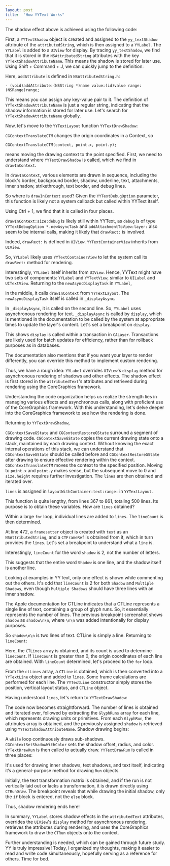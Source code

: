 ```yaml
---
layout: post
title:  "How YYText Works"
---
```


The shadow effect above is achieved using the following code:

First, a `YYTextShadow` object is created and assigned to the `yy_textShadow` attribute of the `attributedString`, which is then assigned to a `YYLabel`. The `YYLabel` is added to a `UIView` for display. By tracing `yy_textShadow`, we find that it is stored in the `NSAttributedString` attributes with the key `YYTextShadowAttributeName`. This means the shadow is stored for later use. Using Shift + Command + J, we can quickly jump to the definition:

Here, `addAttribute` is defined in `NSAttributedString.h`:

```objc
- (void)addAttribute:(NSString *)name value:(id)value range:(NSRange)range;
```

This means you can assign any key-value pair to it. The definition of `YYTextShadowAttributeName` is just a regular string, indicating that the shadow information is stored for later use. Let's search for `YYTextShadowAttributeName` globally.

Now, let's move to the `YYTextLayout` function `YYTextDrawShadow`:

`CGContextTranslateCTM` changes the origin coordinates in a Context, so

```objc
CGContextTranslateCTM(context, point.x, point.y);
```

means moving the drawing context to the point specified. First, we need to understand where `YYTextDrawShadow` is called, which we find in `drawInContext`.

In `drawInContext`, various elements are drawn in sequence, including the block's border, background border, shadow, underline, text, attachments, inner shadow, strikethrough, text border, and debug lines.

So where is `drawInContext` used? Given the `YYTextDebugOption` parameter, this function is likely not a system callback but called within YYText itself.

Using Ctrl + 1, we find that it is called in four places.

`drawInContext:size:debug` is likely still within YYText, as `debug` is of type `YYTextDebugOption *`. `newAsyncTask` and `addAttachmentToView:layer:` also seem to be internal calls, making it likely that `drawRect:` is involved.

Indeed, `drawRect:` is defined in `UIView`. `YYTextContainerView` inherits from `UIView`.

So, `YYLabel` likely uses `YYTextContainerView` to let the system call its `drawRect:` method for rendering.

Interestingly, `YYLabel` itself inherits from `UIView`. Hence, YYText might have two sets of components: `YYLabel` and `YYTextView`, similar to `UILabel` and `UITextView`. Returning to the `newAsyncDisplayTask` in `YYLabel`,

in the middle, it calls `drawInContext` from `YYTextLayout`. The `newAsyncDisplayTask` itself is called in `_displayAsync`.

In `_displayAsync`, it is called on the second line. So, `YYLabel` uses asynchronous rendering for text. `_displayAsync` is called by `display`, which is mentioned in the documentation to be called by the system at appropriate times to update the layer's content. Let's set a breakpoint on `display`.

This shows `display` is called within a transaction in `CALayer`. Transactions are likely used for batch updates for efficiency, rather than for rollback purposes as in databases.

The documentation also mentions that if you want your layer to render differently, you can override this method to implement custom rendering.

Thus, we have a rough idea: `YYLabel` overrides `UIView`'s `display` method for asynchronous rendering of shadows and other effects. The shadow effect is first stored in the `attributedText`'s attributes and retrieved during rendering using the CoreGraphics framework.

Understanding the code organization helps us realize the strength lies in managing various effects and asynchronous calls, along with proficient use of the CoreGraphics framework. With this understanding, let's delve deeper into the CoreGraphics framework to see how the rendering is done.

Returning to `YYTextDrawShadow`,

`CGContextSaveGState` and `CGContextRestoreGState` surround a segment of drawing code. `CGContextSaveGState` copies the current drawing state onto a stack, maintained by each drawing context. Without knowing the exact internal operations of this stack, we can understand that `CGContextSaveGState` should be called before and `CGContextRestoreGState` after drawing to ensure effective rendering within the context. `CGContextTranslateCTM` moves the context to the specified position. Moving to `point.x` and `point.y` makes sense, but the subsequent move to 0 and `size.height` requires further investigation. The `lines` are then obtained and iterated over.

`lines` is assigned in `layoutWithContainer:text:range:` in `YYTextLayout`.

This function is quite lengthy, from lines 367 to 861, totaling 500 lines. Its purpose is to obtain these variables. How are `lines` obtained?

Within a large `for` loop, individual lines are added to `lines`. The `lineCount` is then determined.

At line 472, a `framesetter` object is created with `text` as an `NSAttributedString`, and a `CTFrameRef` is obtained from it, which in turn provides the `lines`. Let's set a breakpoint to understand what a `line` is.

Interestingly, `lineCount` for the word `shadow` is 2, not the number of letters.

This suggests that the entire word `Shadow` is one line, and the shadow itself is another line.

Looking at examples in YYText, only one effect is shown while commenting out the others. It's odd that `lineCount` is 2 for both `Shadow` and `Multiple Shadows`, even though `Multiple Shadows` should have three lines with an inner shadow.

The Apple documentation for CTLine indicates that a CTLine represents a single line of text, containing a group of glyph runs. So, it essentially represents the number of lines. The previous breakpoint screenshot shows `shadow` as `shadow\n\n`, where `\n\n` was added intentionally for display purposes.

So `shadow\n\n` is two lines of text. CTLine is simply a line. Returning to `lineCount`:

Here, the `CTLines` array is obtained, and its count is used to determine `lineCount`. If `lineCount` is greater than 0, the origin coordinates of each line are obtained. With `lineCount` determined, let's proceed to the `for` loop.

From the `ctLines` array, a `CTLine` is obtained, which is then converted into a `YYTextLine` object and added to `lines`. Some frame calculations are performed for each line. The `YYTextLine` constructor simply stores the position, vertical layout status, and `CTLine` object.

Having understood `lines`, let's return to `YYTextDrawShadow`:

The code now becomes straightforward. The number of lines is obtained and iterated over, followed by extracting the `GlyphRuns` array for each line, which represents drawing units or primitives. From each `GlyphRun`, the attributes array is obtained, and the previously assigned `shadow` is retrieved using `YYTextShadowAttributeName`. Shadow drawing begins:

A `while` loop continuously draws sub-shadows. `CGContextSetShadowWithColor` sets the shadow offset, radius, and color. `YYTextDrawRun` is then called to actually draw. `YYTextDrawRun` is called in three places:

It's used for drawing inner shadows, text shadows, and text itself, indicating it’s a general-purpose method for drawing `Run` objects.

Initially, the text transformation matrix is obtained, and if the run is not vertically laid out or lacks a transformation, it is drawn directly using `CTRunDraw`. The breakpoint reveals that while drawing the initial shadow, only the `if` block is entered, not the `else` block.

Thus, shadow rendering ends here!

In summary, `YYLabel` stores shadow effects in the `attributedText` attributes, overrides the `UIView`'s `display` method for asynchronous rendering, retrieves the attributes during rendering, and uses the CoreGraphics framework to draw the `CTRun` objects onto the context.

Further understanding is needed, which can be gained through future study. YY is truly impressive! Today, I organized my thoughts, making it easier to read and write code simultaneously, hopefully serving as a reference for others. Time for bed.